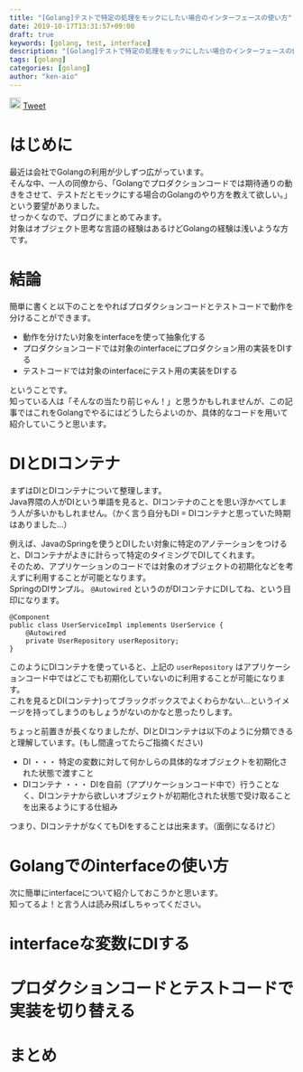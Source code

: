```yaml
---
title: "[Golang]テストで特定の処理をモックにしたい場合のインターフェースの使い方"
date: 2019-10-17T13:31:57+09:00
draft: true
keywords: [golang, test, interface]
description: "[Golang]テストで特定の処理をモックにしたい場合のインターフェースの使い方"
tags: [golang]
categories: [golang]
author: "ken-aio"
---
```


<a href="http://b.hatena.ne.jp/entry/" class="hatena-bookmark-button" data-hatena-bookmark-layout="vertical-normal" data-hatena-bookmark-lang="ja" title="このエントリーをはてなブックマークに追加"><img src="https://b.st-hatena.com/images/entry-button/button-only@2x.png" alt="このエントリーをはてなブックマークに追加" width="20" height="20" style="border: none;" /></a><script type="text/javascript" src="https://b.st-hatena.com/js/bookmark_button.js" charset="utf-8" async="async"></script>
<a href="https://twitter.com/share?ref_src=twsrc%5Etfw" class="twitter-share-button" data-show-count="false">Tweet</a><script async src="https://platform.twitter.com/widgets.js" charset="utf-8"></script>

# はじめに
最近は会社でGolangの利用が少しずつ広がっています。  
そんな中、一人の同僚から、「Golangでプロダクションコードでは期待通りの動きをさせて、テストだとモックにする場合のGolangのやり方を教えて欲しい。」という要望がありました。  
せっかくなので、ブログにまとめてみます。  
対象はオブジェクト思考な言語の経験はあるけどGolangの経験は浅いような方です。  

# 結論
簡単に書くと以下のことをやればプロダクションコードとテストコードで動作を分けることができます。  

* 動作を分けたい対象をinterfaceを使って抽象化する
* プロダクションコードでは対象のinterfaceにプロダクション用の実装をDIする
* テストコードでは対象のinterfaceにテスト用の実装をDIする

ということです。  
知っている人は「そんなの当たり前じゃん！」と思うかもしれませんが、この記事ではこれをGolangでやるにはどうしたらよいのか、具体的なコードを用いて紹介していこうと思います。  

# DIとDIコンテナ
まずはDIとDIコンテナについて整理します。  
Java界隈の人がDIという単語を見ると、DIコンテナのことを思い浮かべてしまう人が多いかもしれません。（かく言う自分もDI = DIコンテナと思っていた時期はありました...）  

例えば、JavaのSpringを使うとDIしたい対象に特定のアノテーションをつけると、DIコンテナがよきに計らって特定のタイミングでDIしてくれます。  
そのため、アプリケーションのコードでは対象のオブジェクトの初期化などを考えずに利用することが可能となります。  
SpringのDIサンプル。 `@Autowired` というのがDIコンテナにDIしてね、という目印になります。  
```
@Component
public class UserServiceImpl implements UserService {
    @Autowired
    private UserRepository userRepository;
}
```
このようにDIコンテナを使っていると、上記の `userRepository` はアプリケーションコード中ではどこでも初期化していないのに利用することが可能になります。  
これを見るとDI(コンテナ)ってブラックボックスでよくわらかない...というイメージを持ってしまうのもしょうがないのかなと思ったりします。  

ちょっと前置きが長くなりましたが、DIとDIコンテナは以下のように分類できると理解しています。(もし間違ってたらご指摘ください)  

* DI ・・・ 特定の変数に対して何かしらの具体的なオブジェクトを初期化された状態で渡すこと
* DIコンテナ ・・・ DIを自前（アプリケーションコード中で）行うことなく、DIコンテナから欲しいオブジェクトが初期化された状態で受け取ることを出来るようにする仕組み

つまり、DIコンテナがなくてもDIをすることは出来ます。（面倒になるけど）  

# Golangでのinterfaceの使い方
次に簡単にinterfaceについて紹介しておこうかと思います。  
知ってるよ！と言う人は読み飛ばしちゃってください。  

# interfaceな変数にDIする

# プロダクションコードとテストコードで実装を切り替える

# まとめ
